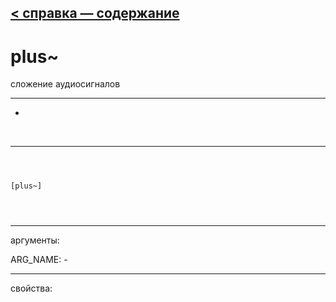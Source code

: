 [< справка — содержание](ceammc_lib.html)
---

# plus~


сложение аудиосигналов

---

-
<br>


---


```



[plus~]


            
```

---
аргументы:

ARG_NAME: -<br>

---
свойства:


